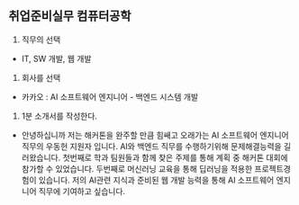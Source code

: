## 취업준비실무 컴퓨터공학

1. 직무의 선택  
- IT, SW 개발, 웹 개발  
1. 회사를 선택  
- 카카오 : AI 소프트웨어 엔지니어 - 백엔드 시스템 개발
1. 1분 소개서를 작성한다.  
- 안녕하십니까 저는 해커톤을 완주할 만큼 힘쌔고 오래가는 AI 소프트웨어 엔지니어 직무의 우동헌 지원자 입니다. AI와 백엔드 직무를 수행하기위해
문제해결능력을 길러왔습니다. 첫번째로 학과 팀원들과 함께 찾은 주제를 통해 계획 중 해커톤 대회에 참가할 수 있었습니다. 두번째로 머신러닝 교육을 통해
딥러닝을 적용한 프로젝트경험이 있습니다. 저의 AI관련 지식과 준비된 웹 개발 능력을 통해 AI 소프트웨어 엔지니어 직무에 기여하고 싶습니다.
  

